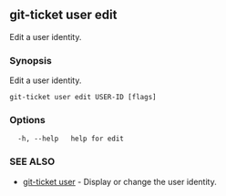 ## git-ticket user edit

Edit a user identity.

### Synopsis

Edit a user identity.

```
git-ticket user edit USER-ID [flags]
```

### Options

```
  -h, --help   help for edit
```

### SEE ALSO

* [git-ticket user](git-ticket_user.md)	 - Display or change the user identity.

